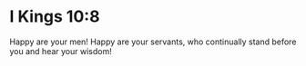 # I Kings 10:8

Happy are your men! Happy are your servants, who continually stand before you and hear your wisdom!
